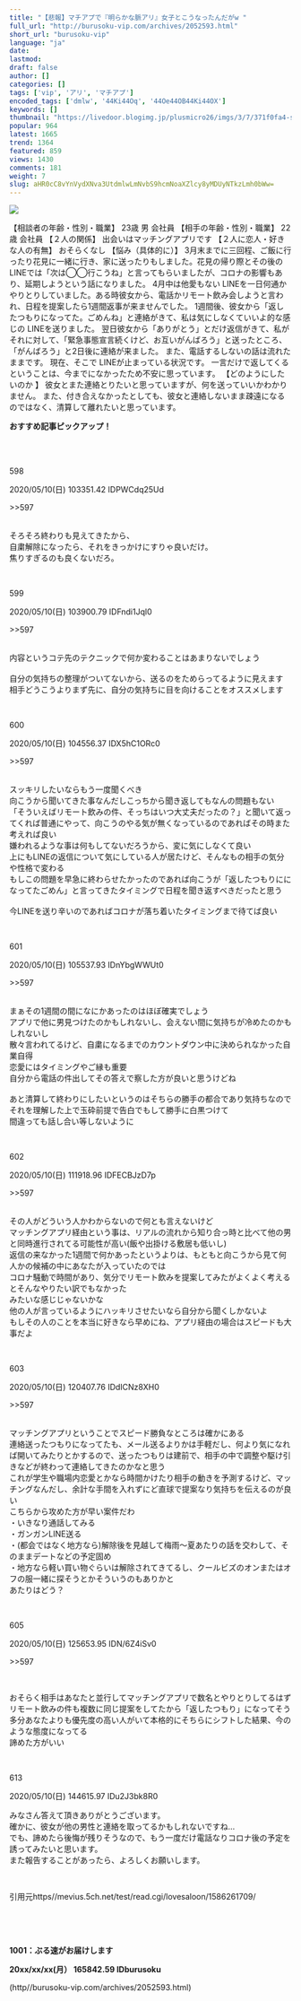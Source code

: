 ```yaml
---
title: "【悲報】マチアプで『明らかな脈アリ』女子とこうなったんだがw "
full_url: "http://burusoku-vip.com/archives/2052593.html"
short_url: "burusoku-vip"
language: "ja"
date: 
lastmod: 
draft: false
author: []
categories: []
tags: ['vip', 'アリ', 'マチアプ']
encoded_tags: ['dmlw', '44Ki44Oq', '44Oe44OB44Ki44OX']
keywords: []
thumbnail: "https://livedoor.blogimg.jp/plusmicro26/imgs/3/7/371f0fa4-s.png"
popular: 964
latest: 1665
trend: 1364
featured: 859
views: 1430
comments: 181
weight: 7
slug: aHR0cC8vYnVydXNva3UtdmlwLmNvbS9hcmNoaXZlcy8yMDUyNTkzLmh0bWw=
---
```


![](https://livedoor.blogimg.jp/plusmicro26/imgs/3/7/371f0fa4-s.png)

<div><p>【相談者の年齢・性別・職業】 23歳 男 会社員 【相手の年齢・性別・職業】 22歳 会社員 【２人の関係】 出会いはマッチングアプリです 【２人に恋人・好きな人の有無】 おそらくなし 【悩み（具体的に）】 3月末までに三回程、ご飯に行ったり花見に一緒に行き、家に送ったりもしました。花見の帰り際とその後の LINEでは「次は◯◯行こうね」と言ってもらいましたが、コロナの影響もあり、延期しようという話になりました。 4月中は他愛もない LINEを一日何通かやりとりしていました。ある時彼女から、電話かリモート飲み会しようと言われ、日程を提案したら1週間返事が来ませんでした。 1週間後、彼女から「返したつもりになってた。ごめんね」と連絡がきて、私は気にしなくていいよ的な感じの LINEを送りました。 翌日彼女から「ありがとう」とだけ返信がきて、私がそれに対して、「緊急事態宣言続くけど、お互いがんばろう」と送ったところ、「がんばろう」と2日後に連絡が来ました。 また、電話するしないの話は流れたままです。 現在、そこで LINEが止まっている状況です。 一言だけで返してくるということは、今までになかったため不安に思っています。 【どのようにしたいのか 】 彼女とまた連絡とりたいと思っていますが、何を送っていいかわかりません。 また、付き合えなかったとしても、彼女と連絡しないまま疎遠になるのではなく、清算して離れたいと思っています。</p><p><b>おすすめ記事ピックアップ！</b></p> <p class='g-ad1'> </p> <p class='g-ad2'> </p> <p></p><br> <br><p>598 <p> 2020/05/10(日) 103351.42 IDPWCdq25Ud</p></p><p> <p class='anchor'>>>597</p> <br> そろそろ終わりも見えてきたから、 <br> 自粛解除になったら、それをきっかけにすりゃ良いだけ。 <br> 焦りすぎるのも良くないだろ。 </p><br> <p>599 <p> 2020/05/10(日) 103900.79 IDFndi1Jql0</p></p><p> <p class='anchor'>>>597</p> <br> 内容というコテ先のテクニックで何か変わることはあまりないでしょう <br> <br> 自分の気持ちの整理がついてないから、送るのをためらってるように見えます <br> 相手どうこうよりまず先に、自分の気持ちに目を向けることをオススメします </p><br> <p>600 <p> 2020/05/10(日) 104556.37 IDX5hC1ORc0</p></p><p> <p class='anchor'>>>597</p> <br> スッキリしたいならもう一度聞くべき <br> 向こうから聞いてきた事なんだしこっちから聞き返してもなんの問題もない <br> 「そういえばリモート飲みの件、そっちはいつ大丈夫だったの？」と聞いて返ってくれば普通にやって、向こうのやる気が無くなっているのであればその時また考えれば良い <br> 嫌われるような事は何もしてないだろうから、変に気にしなくて良い <br> 上にもLINEの返信について気にしている人が居たけど、そんなもの相手の気分や性格で変わる <br> もしこの問題を早急に終わらせたかったのであれば向こうが「返したつもりにになってたごめん」と言ってきたタイミングで日程を聞き返すべきだったと思う <br> <br> 今LINEを送り辛いのであればコロナが落ち着いたタイミングまで待てば良い </p><br> <p>601 <p> 2020/05/10(日) 105537.93 IDnYbgWWUt0</p></p><p> <p class='anchor'>>>597</p> <br> まぁその1週間の間になにかあったのはほぼ確実でしょう <br> アプリで他に男見つけたのかもしれないし、会えない間に気持ちが冷めたのかもしれないし <br> 散々言われてるけど、自粛になるまでのカウントダウン中に決められなかった自業自得 <br> 恋愛にはタイミングやご縁も重要 <br> 自分から電話の件出してその答えで察した方が良いと思うけどね <br> <br> あと清算して終わりにしたいというのはそちらの勝手の都合であり気持ちなので <br> それを理解した上で玉砕前提で告白でもして勝手に白黒つけて <br> 間違っても話し合い等しないように </p><br> <p>602 <p> 2020/05/10(日) 111918.96 IDFECBJzD7p</p></p><p> <p class='anchor'>>>597</p> <br> その人がどういう人かわからないので何とも言えないけど <br> マッチングアプリ経由という事は、リアルの流れから知り合っ時と比べて他の男と同時進行されてる可能性が高い(飯や出掛ける敷居も低いし) <br> 返信の来なかった1週間で何かあったというよりは、もともと向こうから見て何人かの候補の中にあなたが入っていたのでは <br> コロナ騒動で時間があり、気分でリモート飲みを提案してみたがよくよく考えるとそんなやりたい訳でもなかった <br> みたいな感じじゃないかな <br> 他の人が言っているようにハッキリさせたいなら自分から聞くしかないよ <br> もしその人のことを本当に好きなら早めにね、アプリ経由の場合はスピードも大事だよ </p><br> <p>603 <p> 2020/05/10(日) 120407.76 IDdICNz8XH0</p></p><p> <p class='anchor'>>>597</p> <br> マッチングアプリということでスピード勝負なところは確かにある <br> 連絡送ったつもりになってたも、メール送るよりかは手軽だし、何より気になれば開いてみたりとかするので、送ったつもりは建前で、相手の中で調整や駆け引きなどが終わって連絡してきたのかなと思う <br> これが学生や職場内恋愛とかなら時間かけたり相手の動きを予測するけど、マッチングなんだし、余計な手間を入れずにど直球で提案なり気持ちを伝えるのが良い <br> こちらから攻めた方が早い案件だわ <br> ・いきなり通話してみる <br> ・ガンガンLINE送る <br> ・(都会ではなく地方なら)解除後を見越して梅雨〜夏あたりの話を交わして、そのままデートなどの予定固め <br> ・地方なら軽い買い物ぐらいは解除されてきてるし、クールビズのオンまたはオフの服一緒に探そうとかそういうのもありかと <br> あたりはどう？ </p><br> <p>605 <p> 2020/05/10(日) 125653.95 IDN/6Z4iSv0</p></p><p> <p class='anchor'>>>597</p> <br><p> おそらく相手はあなたと並行してマッチングアプリで数名とやりとりしてるはず <br> リモート飲みの件も複数に同じ提案をしてたから「返したつもり」になってそう <br> 多分あなたよりも優先度の高い人がいて本格的にそちらにシフトした結果、今のような態度になってる <br> 諦めた方がいい </p></p><br> <p>613 <p> 2020/05/10(日) 144615.97 IDu2J3bk8R0</p></p><p> みなさん答えて頂きありがとうございます。 <br> 確かに、彼女が他の男性と連絡を取ってるかもしれないですね… <br> でも、諦めたら後悔が残りそうなので、もう一度だけ電話なりコロナ後の予定を誘ってみたいと思います。 <br> また報告することがあったら、よろしくお願いします。 </p><br> <p>引用元https//mevius.5ch.net/test/read.cgi/lovesaloon/1586261709/</p> <br> <p id='csw_block'></p> <p id='divSP1'> </p> <br><p><b>1001：ぶる速がお届けします <p> 20xx/xx/xx(月） 165842.59 IDburusoku</p></b></p> <p class='g-ad1'> </p> <p class='g-ad2'> </p> <p id='divSP'> </p> </div>

(http//burusoku-vip.com/archives/2052593.html)
